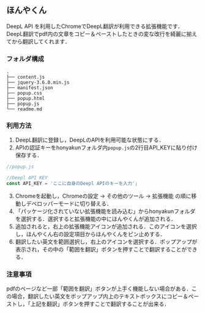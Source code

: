 ## ほんやくん
DeepL API を利用したChromeでDeepL翻訳が利用できる拡張機能です．DeepL翻訳でpdf内の文章をコピー＆ペーストしたときの変な改行を綺麗に揃えてから翻訳してくれます．
### フォルダ構成
```
.
├── content.js
├── jquery-3.6.0.min.js
├── manifest.json
├── popup.css
├── popup.html
├── popup.js
└── readme.md
```
### 利用方法
1. DeepL翻訳に登録し，DeepLのAPIを利用可能な状態にする．
2. APIの認証キーをhonyakunフォルダ内`popup.js`の2行目API_KEYに貼り付け保存する．
```js
//popup.js

//Deepl API KEY
const API_KEY = 'ここに自身のDeepl APIのキーを入力';
```
3. Chromeを起動し，Chromeの設定 $\rightarrow$ その他のツール $\rightarrow$ 拡張機能 の順に移動しデベロッパーモードに切り替える．
4. 「パッケージ化されていない拡張機能を読み込む」からhonyakunフォルダを選択する．選択すると拡張機能の中にほんやくんが追加される．
5. 追加されると，右上の拡張機能アイコンが追加される．このアイコンを選択し，ほんやくん右の設定項目からほんやくんをピン止めする．
6. 翻訳したい英文を範囲選択し，右上のアイコンを選択する．ポップアップが表示され，その中の「範囲を翻訳」ボタンを押すことで翻訳することができる．
### 注意事項
pdfのページなど一部「範囲を翻訳」ボタンが上手く機能しない場合がある．この場合，翻訳したい英文をポップアップ内上のテキストボックスにコピー＆ペーストし，「上記を翻訳」ボタンを押すことで翻訳することが出来る．
